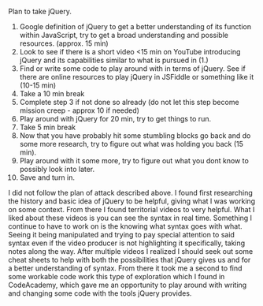 Plan to take jQuery.
1. Google definition of jQuery to get a better understanding of its function within JavaScript, try to get a broad understanding and possible resources. (approx. 15 min)
2. Look to see if there is a short video <15 min on YouTube introducing jQuery and its capabilities similar to what is pursued in (1.)
3. Find or write some code to play around with in terms of jQuery.  See if there are online resources to play jQuery in JSFiddle or something like it (10-15 min)
4. Take a 10 min break
5. Complete step 3 if not done so already (do not let this step become mission creep - approx 10 if needed)
6. Play around with jQuery for 20 min, try to get things to run.
7. Take 5 min break
8. Now that you have probably hit some stumbling blocks go back and do some more research, try to figure out what was holding you back (15 min).
9. Play around with it some more, try to figure out what you dont know to possibly look into later.
10. Save and turn in.


I did not follow the plan of attack described above.  I found first researching the history and basic idea of jQuery to be helpful, giving what I was working on some context.  From there I found territorial videos to very helpful.  What I liked about these videos is you can see the syntax in real time.  Something I continue to have to work on is the knowing what syntax goes with what.  Seeing it being manipulated and trying to pay special attention to said syntax even if the video producer is not highlighting it specifically, taking notes along the way.  After multiple videos I realized I should seek out some cheat sheets to help with both the possibilities that jQuery gives us and for a better understanding of syntax.  From there it took me a second to find some workable code work this type of exploration which I found in CodeAcademy, which gave me an opportunity to play around with writing and changing some code with the tools jQuery provides.
